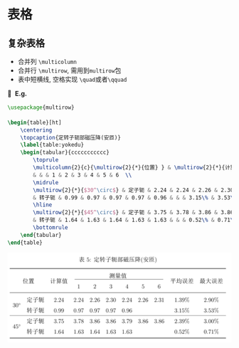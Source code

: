 # 表格

## 复杂表格

+ 合并列 `\multicolumn`
+ 合并行 `\multirow`, 需用到`multirow`包
+ 表中短横线, 空格实现 `\quad`或者`\qquad`

:chestnut:&nbsp;&nbsp;**E.g.**

```latex
\usepackage{multirow}

\begin{table}[ht]
    \centering
    \topcaption{定转子轭部磁压降(安匝)}
    \label{table:yokedu}
    \begin{tabular}{ccccccccccc}
        \toprule
        \multicolumn{2}{c}{\multirow{2}{*}{位置} } & \multirow{2}{*}{计算值} & \multicolumn{6}{c}{\underline{\qquad\qquad\qquad 测量值 \qquad\qquad\qquad}} & \multirow{2}{*}{平均误差} & \multirow{2}{*}{最大误差} \\
        & & & 1 & 2 & 3 & 4 & 5 & 6  \\
        \midrule
        \multirow{2}{*}{$30^\circ$} & 定子轭 & 2.24 & 2.24 & 2.26 & 2.30 & 2.24 & 2.26 & 2.31 & 1.39\% & 2.90\% \\
        & 转子轭 & 0.99 & 0.97 & 0.97 & 0.97 & 0.96 & & & 3.15\% & 3.53\% \\
        \hline
        \multirow{2}{*}{$45^\circ$} & 定子轭 & 3.75 & 3.78 & 3.86 & 3.86 & 3.79 & 3.86 & 3.86 & 2.39\% & 3.00\% \\
        & 转子轭 & 1.64 & 1.63 & 1.64 & 1.63 & 1.63 & & & 0.52\% & 0.71\% \\
        \bottomrule
    \end{tabular}
\end{table}
```

![表](../img/表格举例.png)
